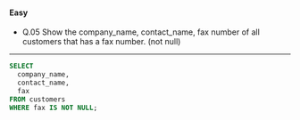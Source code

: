 #### Easy  
* Q.05 Show the company_name, contact_name, fax number of all customers that has a fax number. (not null)
---
```SQL
SELECT
  company_name,
  contact_name,
  fax
FROM customers
WHERE fax IS NOT NULL;
```
